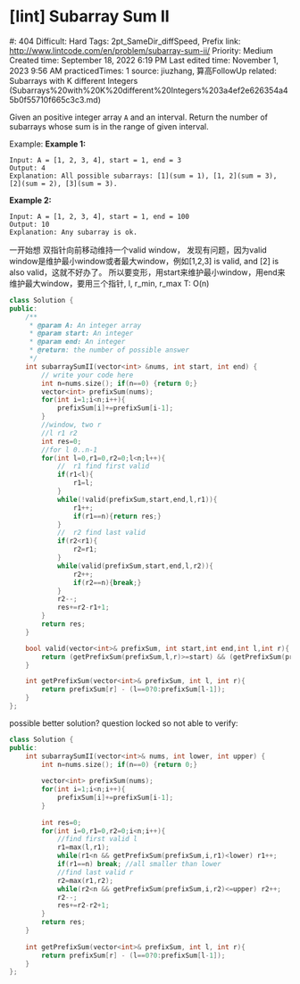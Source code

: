 # [lint] Subarray Sum II

#: 404
Difficult: Hard
Tags: 2pt_SameDir_diffSpeed, Prefix
link: http://www.lintcode.com/en/problem/subarray-sum-ii/
Priority: Medium
Created time: September 18, 2022 6:19 PM
Last edited time: November 1, 2023 9:56 AM
practicedTimes: 1
source: jiuzhang, 算高FollowUp
related: Subarrays with K different Integers (Subarrays%20with%20K%20different%20Integers%203a4ef2e626354a45b0f55710f665c3c3.md)

Given an positive integer array `A` and an interval. Return the number of subarrays whose sum is in the range of given interval.

Example:
**Example 1:**

```
Input: A = [1, 2, 3, 4], start = 1, end = 3
Output: 4
Explanation: All possible subarrays: [1](sum = 1), [1, 2](sum = 3), [2](sum = 2), [3](sum = 3).

```

**Example 2:**

```
Input: A = [1, 2, 3, 4], start = 1, end = 100
Output: 10
Explanation: Any subarray is ok.

```

一开始想 双指针向前移动维持一个valid window，
发现有问题，因为valid window是维护最小window或者最大window，例如[1,2,3] is valid, and [2] is also valid，这就不好办了。
所以要变形，用start来维护最小window，用end来维护最大window，要用三个指针, l, r_min, r_max
T: O(n)

```cpp
class Solution {
public:
    /**
     * @param A: An integer array
     * @param start: An integer
     * @param end: An integer
     * @return: the number of possible answer
     */
    int subarraySumII(vector<int> &nums, int start, int end) {
        // write your code here
        int n=nums.size(); if(n==0) {return 0;}
        vector<int> prefixSum(nums);
        for(int i=1;i<n;i++){
            prefixSum[i]+=prefixSum[i-1];
        }
        //window, two r
        //l r1 r2
        int res=0;
        //for l 0..n-1
        for(int l=0,r1=0,r2=0;l<n;l++){
            //  r1 find first valid
            if(r1<l){
                r1=l;
            }
            while(!valid(prefixSum,start,end,l,r1)){
                r1++;
                if(r1==n){return res;}
            }
            //  r2 find last valid
            if(r2<r1){
                r2=r1;
            }
            while(valid(prefixSum,start,end,l,r2)){
                r2++;
                if(r2==n){break;}
            }
            r2--;
            res+=r2-r1+1;
        }
        return res;
    }

    bool valid(vector<int>& prefixSum, int start,int end,int l,int r){
        return (getPrefixSum(prefixSum,l,r)>=start) && (getPrefixSum(prefixSum,l,r)<=end);
    }

    int getPrefixSum(vector<int>& prefixSum, int l, int r){
        return prefixSum[r] - (l==0?0:prefixSum[l-1]);
    }
};
```

possible better solution? question locked so not able to verify:

```cpp
class Solution {
public:
    int subarraySumII(vector<int>& nums, int lower, int upper) {
        int n=nums.size(); if(n==0) {return 0;}
        
        vector<int> prefixSum(nums);
        for(int i=1;i<n;i++){
            prefixSum[i]+=prefixSum[i-1];
        }
        
        int res=0;
        for(int i=0,r1=0,r2=0;i<n;i++){
            //find first valid l
            r1=max(l,r1);
            while(r1<n && getPrefixSum(prefixSum,i,r1)<lower) r1++;
            if(r1==n) break; //all smaller than lower
            //find last valid r
            r2=max(r1,r2);
            while(r2<n && getPrefixSum(prefixSum,i,r2)<=upper) r2++;
            r2--;
            res+=r2-r2+1;
        }
        return res;
    }
    
    int getPrefixSum(vector<int>& prefixSum, int l, int r){
        return prefixSum[r] - (l==0?0:prefixSum[l-1]);
    }
};
```